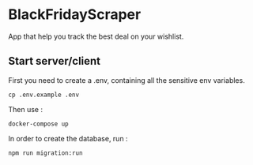 # BlackFridayScraper
App that help you track the best deal on your wishlist.

## Start server/client
First you need to create a .env, containing all the sensitive env variables.
```
cp .env.example .env
```

Then use :
```
docker-compose up
```

In order to create the database, run :
```
npm run migration:run
```

